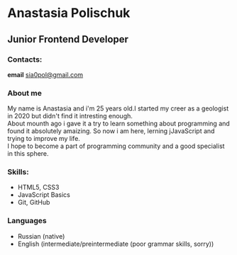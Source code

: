 # Anastasia Polischuk
## Junior Frontend Developer

### Contacts:
**email** sia0pol@gmail.com <br>

### About me
My name is Anastasia and i'm 25 years old.I started my creer as a geologist in 2020 but didn't find it intresting enough.<br>
About mounth ago i gave it a try to learn something about programming and found it absolutely amaizing. So now i am here, lerning jJavaScript and trying to improve my life.<br>
I hope to become a part of programming community and a good specialist in this sphere.<br>

### Skills:
- HTML5, CSS3
- JavaScript Basics
- Git, GitHub

 ### Languages
 - Russian (native)
 - English (intermediate/preintermediate (poor grammar skills, sorry))



